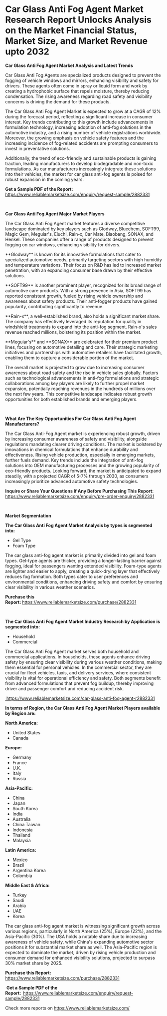 <p><h1>Car Glass Anti Fog Agent Market Research Report Unlocks Analysis on the Market Financial Status, Market Size, and Market Revenue upto 2032</h1></p><p><strong>Car Glass Anti Fog Agent Market Analysis and Latest Trends</strong></p>
<p><p>Car Glass Anti Fog Agents are specialized products designed to prevent the fogging of vehicle windows and mirrors, enhancing visibility and safety for drivers. These agents often come in spray or liquid form and work by creating a hydrophobic surface that repels moisture, thereby reducing condensation. The rising awareness regarding road safety and visibility concerns is driving the demand for these products.</p><p>The Car Glass Anti Fog Agent Market is expected to grow at a CAGR of 12% during the forecast period, reflecting a significant increase in consumer interest. Key trends contributing to this growth include advancements in formulation technology, increasing adoption of anti-fog solutions in the automotive industry, and a rising number of vehicle registrations worldwide. Moreover, the growing emphasis on vehicle safety features and the increasing incidence of fog-related accidents are prompting consumers to invest in preventative solutions.</p><p>Additionally, the trend of eco-friendly and sustainable products is gaining traction, leading manufacturers to develop biodegradable and non-toxic formulations. As car manufacturers increasingly integrate these solutions into their vehicles, the market for car glass anti-fog agents is poised for robust expansion in the coming years.</p></p>
<p><strong>Get a Sample PDF of the Report:&nbsp;</strong> <a href="https://www.reliablemarketsize.com/enquiry/request-sample/2882331?utm_campaign=2459&utm_medium=2&utm_source=Github&utm_content=ia&utm_term=13032025&utm_id=car-glass-anti-fog-agent">https://www.reliablemarketsize.com/enquiry/request-sample/2882331</a></p>
<p>&nbsp;</p>
<p><strong>Car Glass Anti Fog Agent Major Market Players</strong></p>
<p><p>The Car Glass Anti Fog Agent market features a diverse competitive landscape dominated by key players such as Glodway, Bluechem, SOFT99, Magic Gem, Meguiar's, Eluchi, Rain-x, Car Mate, Biaobang, SONAX, and Henkel. These companies offer a range of products designed to prevent fogging on car windows, enhancing visibility for drivers.</p><p>**Glodway** is known for its innovative formulations that cater to specialized automotive needs, primarily targeting sectors with high humidity and temperature variations. Their focus on R&D has led to increased market penetration, with an expanding consumer base drawn by their effective solutions.</p><p>**SOFT99** is another prominent player, recognized for its broad range of automotive care products. With a strong presence in Asia, SOFT99 has reported consistent growth, fueled by rising vehicle ownership and awareness about safety products. Their anti-fogger products have gained popularity, contributing significantly to revenue.</p><p>**Rain-x**, a well-established brand, also holds a significant market share. The company has effectively leveraged its reputation for quality in windshield treatments to expand into the anti-fog segment. Rain-x's sales revenue reached millions, bolstering its position within the market.</p><p>**Meguiar's** and **SONAX** are celebrated for their premium product lines, focusing on automotive detailing and care. Their strategic marketing initiatives and partnerships with automotive retailers have facilitated growth, enabling them to capture a considerable portion of the market.</p><p>The overall market is projected to grow due to increasing consumer awareness about road safety and the rise in vehicle sales globally. Factors such as technological advancements in anti-fog formulations and strategic collaborations among key players are likely to further propel market expansion, potentially reaching revenues in the hundreds of millions over the next few years. This competitive landscape indicates robust growth opportunities for both established brands and emerging players.</p></p>
<p>&nbsp;</p>
<p><strong>What Are The Key Opportunities For Car Glass Anti Fog Agent Manufacturers?</strong></p>
<p><p>The Car Glass Anti-Fog Agent market is experiencing robust growth, driven by increasing consumer awareness of safety and visibility, alongside regulations mandating clearer driving conditions. The market is bolstered by innovations in chemical formulations that enhance durability and effectiveness. Rising vehicle production, especially in emerging markets, further fuels demand. Key trends include the integration of anti-fog solutions into OEM manufacturing processes and the growing popularity of eco-friendly products. Looking forward, the market is anticipated to expand steadily, with a projected CAGR of 5-7% through 2030, as consumers increasingly prioritize advanced automotive safety technologies.</p></p>
<p><strong>Inquire or Share Your Questions If Any Before Purchasing This Report:</strong> <a href="https://www.reliablemarketsize.com/enquiry/pre-order-enquiry/2882331?utm_campaign=2459&utm_medium=2&utm_source=Github&utm_content=ia&utm_term=13032025&utm_id=car-glass-anti-fog-agent">https://www.reliablemarketsize.com/enquiry/pre-order-enquiry/2882331</a></p>
<p>&nbsp;</p>
<p><strong>Market Segmentation</strong></p>
<p><strong>The Car Glass Anti Fog Agent Market Analysis by types is segmented into:</strong></p>
<p><ul><li>Gel Type</li><li>Foam Type</li></ul></p>
<p><p>The car glass anti-fog agent market is primarily divided into gel and foam types. Gel-type agents are thicker, providing a longer-lasting barrier against fogging, ideal for passengers wanting extended visibility. Foam-type agents are lighter and easier to apply, creating a quick-drying layer that effectively reduces fog formation. Both types cater to user preferences and environmental conditions, enhancing driving safety and comfort by ensuring clear visibility in various weather scenarios.</p></p>
<p><strong>Purchase this Report:&nbsp;</strong><a href="https://www.reliablemarketsize.com/purchase/2882331?utm_campaign=2459&utm_medium=2&utm_source=Github&utm_content=ia&utm_term=13032025&utm_id=car-glass-anti-fog-agent">https://www.reliablemarketsize.com/purchase/2882331</a></p>
<p>&nbsp;</p>
<p><strong>The Car Glass Anti Fog Agent Market Industry Research by Application is segmented into:</strong></p>
<p><ul><li>Household</li><li>Commercial</li></ul></p>
<p><p>The Car Glass Anti Fog Agent market serves both household and commercial applications. In households, these agents enhance driving safety by ensuring clear visibility during various weather conditions, making them essential for personal vehicles. In the commercial sector, they are crucial for fleet vehicles, taxis, and delivery services, where consistent visibility is vital for operational efficiency and safety. Both segments benefit from advanced formulations that prevent fog buildup, thereby improving driver and passenger comfort and reducing accident risk.</p></p>
<p><a href="https://www.reliablemarketsize.com/car-glass-anti-fog-agent-r2882331?utm_campaign=2459&utm_medium=2&utm_source=Github&utm_content=ia&utm_term=13032025&utm_id=car-glass-anti-fog-agent">&nbsp;https://www.reliablemarketsize.com/car-glass-anti-fog-agent-r2882331</a></p>
<p><strong>In terms of Region, the Car Glass Anti Fog Agent Market Players available by Region are:</strong></p>
<p>
    <p> <strong> North America: </strong>
        <ul>
            <li>United States</li>
            <li>Canada</li>
        </ul>
        </p> 
    <p> <strong> Europe: </strong>
        <ul>
            <li>Germany</li>
            <li>France</li>
            <li>U.K.</li>
            <li>Italy</li>
            <li>Russia</li>
        </ul>
        </p> 
    <p> <strong> Asia-Pacific: </strong>
        <ul>
            <li>China</li>
            <li>Japan</li>
            <li>South Korea</li>
            <li>India</li>
            <li>Australia</li>
            <li>China Taiwan</li>
            <li>Indonesia</li>
            <li>Thailand</li>
            <li>Malaysia</li>
        </ul>
        </p> 
    <p> <strong> Latin America: </strong>
        <ul>
            <li>Mexico</li>
            <li>Brazil</li>
            <li>Argentina Korea</li>
            <li>Colombia</li>
        </ul>
        </p> 
    <p> <strong> Middle East & Africa: </strong>
        <ul>
            <li>Turkey</li>
            <li>Saudi</li>
            <li>Arabia</li>
            <li>UAE</li>
            <li>Korea</li>
        </ul>
    </p>
    </p>
<p><p>The car glass anti-fog agent market is witnessing significant growth across various regions, particularly in North America (25%), Europe (22%), and the Asia-Pacific (30%). The USA holds a notable share due to increasing awareness of vehicle safety, while China's expanding automotive sector positions it for substantial market share as well. The Asia-Pacific region is expected to dominate the market, driven by rising vehicle production and consumer demand for enhanced visibility solutions, projected to surpass 30% market share by 2025.</p></p>
<p><strong>Purchase this Report: </strong><a href="https://www.reliablemarketsize.com/purchase/2882331?utm_campaign=2459&utm_medium=2&utm_source=Github&utm_content=ia&utm_term=13032025&utm_id=car-glass-anti-fog-agent">https://www.reliablemarketsize.com/purchase/2882331</a></p>
<p>&nbsp;<strong>Get a Sample PDF of the Report:&nbsp;&nbsp;</strong><a href="https://www.reliablemarketsize.com/enquiry/request-sample/2882331?utm_campaign=2459&utm_medium=2&utm_source=Github&utm_content=ia&utm_term=13032025&utm_id=car-glass-anti-fog-agent">https://www.reliablemarketsize.com/enquiry/request-sample/2882331</a></p>
<p><strong></strong></p>
<p>Check more reports on <a href="https://www.reliablemarketsize.com/?utm_campaign=2459&utm_medium=2&utm_source=Github&utm_content=ia&utm_term=13032025&utm_id=car-glass-anti-fog-agent">https://www.reliablemarketsize.com/</a></p>